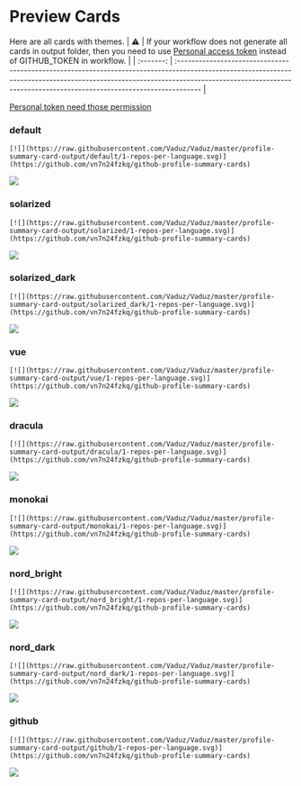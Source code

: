 
# Preview Cards

Here are all cards with themes.
| :warning: | If your workflow does not generate all cards in output folder, then you need to use [Personal access token](https://docs.github.com/en/actions/configuring-and-managing-workflows/creating-and-storing-encrypted-secrets) instead of GITHUB_TOKEN in workflow. |
| :-------: | :------------------------------------------------------------------------------------------------------------------------------------------------------------------------------------------------------------------------------------------------ |

[Personal token need those permission](https://github.com/vn7n24fzkq/github-profile-summary-cards/wiki/Personal-access-token-permissions)


### default


```
[![](https://raw.githubusercontent.com/Vaduz/Vaduz/master/profile-summary-card-output/default/1-repos-per-language.svg)](https://github.com/vn7n24fzkq/github-profile-summary-cards)
```
![](https://raw.githubusercontent.com/Vaduz/Vaduz/master/profile-summary-card-output/default/1-repos-per-language.svg)


### solarized


```
[![](https://raw.githubusercontent.com/Vaduz/Vaduz/master/profile-summary-card-output/solarized/1-repos-per-language.svg)](https://github.com/vn7n24fzkq/github-profile-summary-cards)
```
![](https://raw.githubusercontent.com/Vaduz/Vaduz/master/profile-summary-card-output/solarized/1-repos-per-language.svg)


### solarized_dark


```
[![](https://raw.githubusercontent.com/Vaduz/Vaduz/master/profile-summary-card-output/solarized_dark/1-repos-per-language.svg)](https://github.com/vn7n24fzkq/github-profile-summary-cards)
```
![](https://raw.githubusercontent.com/Vaduz/Vaduz/master/profile-summary-card-output/solarized_dark/1-repos-per-language.svg)


### vue


```
[![](https://raw.githubusercontent.com/Vaduz/Vaduz/master/profile-summary-card-output/vue/1-repos-per-language.svg)](https://github.com/vn7n24fzkq/github-profile-summary-cards)
```
![](https://raw.githubusercontent.com/Vaduz/Vaduz/master/profile-summary-card-output/vue/1-repos-per-language.svg)


### dracula


```
[![](https://raw.githubusercontent.com/Vaduz/Vaduz/master/profile-summary-card-output/dracula/1-repos-per-language.svg)](https://github.com/vn7n24fzkq/github-profile-summary-cards)
```
![](https://raw.githubusercontent.com/Vaduz/Vaduz/master/profile-summary-card-output/dracula/1-repos-per-language.svg)


### monokai


```
[![](https://raw.githubusercontent.com/Vaduz/Vaduz/master/profile-summary-card-output/monokai/1-repos-per-language.svg)](https://github.com/vn7n24fzkq/github-profile-summary-cards)
```
![](https://raw.githubusercontent.com/Vaduz/Vaduz/master/profile-summary-card-output/monokai/1-repos-per-language.svg)


### nord_bright


```
[![](https://raw.githubusercontent.com/Vaduz/Vaduz/master/profile-summary-card-output/nord_bright/1-repos-per-language.svg)](https://github.com/vn7n24fzkq/github-profile-summary-cards)
```
![](https://raw.githubusercontent.com/Vaduz/Vaduz/master/profile-summary-card-output/nord_bright/1-repos-per-language.svg)


### nord_dark


```
[![](https://raw.githubusercontent.com/Vaduz/Vaduz/master/profile-summary-card-output/nord_dark/1-repos-per-language.svg)](https://github.com/vn7n24fzkq/github-profile-summary-cards)
```
![](https://raw.githubusercontent.com/Vaduz/Vaduz/master/profile-summary-card-output/nord_dark/1-repos-per-language.svg)


### github


```
[![](https://raw.githubusercontent.com/Vaduz/Vaduz/master/profile-summary-card-output/github/1-repos-per-language.svg)](https://github.com/vn7n24fzkq/github-profile-summary-cards)
```
![](https://raw.githubusercontent.com/Vaduz/Vaduz/master/profile-summary-card-output/github/1-repos-per-language.svg)

